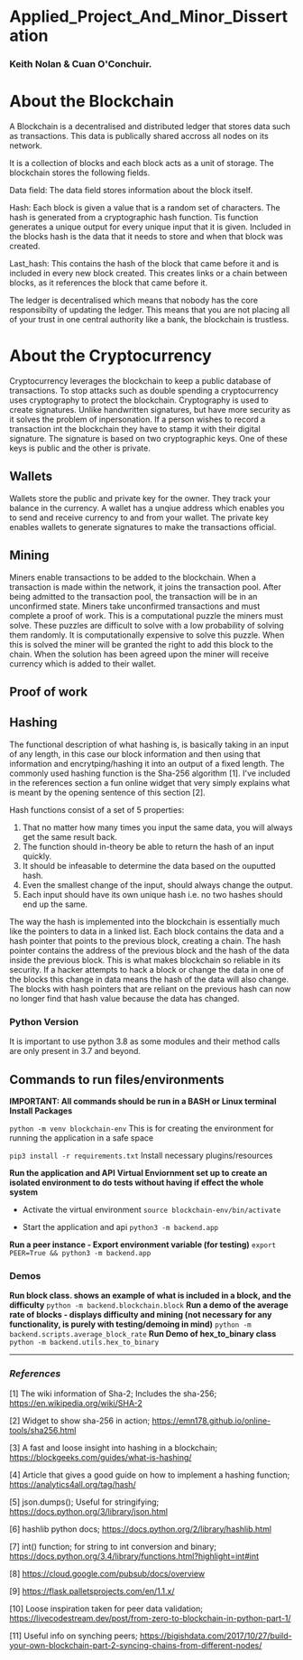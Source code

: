 # Applied_Project_And_Minor_Dissertation
### Keith Nolan & Cuan O'Conchuir.

# About the Blockchain
A Blockchain is a decentralised and distributed ledger that stores data such as transactions. This data is publically shared accross all nodes on its network.

It is a collection of blocks and each block acts as a unit of storage. The blockchain stores the following fields.

Data field: The data field stores information about the block itself.

Hash: Each block is given a value that is a random set of characters. The hash is generated from a cryptographic hash function. Tis function generates a unique output for every unique input that it is given.
Included in the blocks hash is the data that it needs to store and when that block was created.

Last_hash: This contains the hash of the block that came before it and is included in every new block created. This creates links or a chain between blocks, as it references the block that came before it.

The ledger is decentralised which means that nobody has the core responsibilty of updating the ledger. This means that you are not placing all of your trust in one central authority like a bank, the blockchain is trustless.

# About the Cryptocurrency
Cryptocurrency leverages the blockchain to keep a public database of transactions. To stop attacks such as double spending a cryptocurrency uses cryptography to
protect the blockchain. Cryptography is used to create signatures. Unlike handwritten signatures, but have more security as it solves the problem of inpersonation. If a person wishes to record a transaction int the blockchain they have to stamp it with their digital signature. The signature is based on two cryptographic keys. One of these keys is public and the other is private.

## Wallets
Wallets store the public and private key for the owner. They track your balance in the currency. A wallet has a unqiue address which enables you to send and receive currency to and from your wallet. The private key enables wallets to generate signatures to make the transactions official.

## Mining
Miners enable transactions to be added to the blockchain. When a transaction is made within the network, it joins the transaction pool. After being admitted to the transaction pool, the transaction will be in an unconfirmed state. Miners take unconfirmed transactions and must complete a proof of work. This is a computational puzzle the miners must solve. These puzzles are difficult to solve with a low probability of solving them randomly. It is computationally expensive to solve this puzzle. When this is solved the miner will be granted the right to add this block to the chain. When the solution has been agreed upon the miner will receive currency which is added to their wallet.

## Proof of work

## Hashing 
The functional description of what hashing is, is basically taking in an input of any length, in this case our block information and then using that information and encrytping/hashing it into an output of a fixed length. The commonly used hashing function is the Sha-256 algorithm [1]. I've included in the references section a fun online widget that very simply explains what is meant by the opening sentence of this section [2].

Hash functions consist of a set of 5 properties:
1. That no matter how many times you input the same data, you will always get the same result back.
2. The function should in-theory be able to return the hash of an input quickly.
3. It should be infeasable to determine the data based on the ouputted hash.
4. Even the smallest change of the input, should always change the output.
5. Each input should have its own unique hash i.e. no two hashes should end up the same.

The way the hash is implemented into the blockchain is essentially much like the pointers to data in a linked list. Each block contains the data and a hash pointer that points to the previous block, creating a chain. The hash pointer contains the address of the previous block and the hash of the data inside the previous block. This is what makes blockchain so reliable in its security. If a hacker attempts to hack a block or change the data in one of the blocks this change in data means the hash of the data will also change. The blocks with hash pointers that are reliant on the previous hash can now no longer find that hash value because the data has changed.

### Python Version
It is important to use python 3.8 as some modules and their method calls are only present in 3.7 and beyond.

## Commands to run files/environments
**IMPORTANT: All commands should be run in a BASH or Linux terminal**
**Install Packages**

```python -m venv blockchain-env``` This is for creating the environment for running the application in a safe space

```pip3 install -r requirements.txt``` Install necessary plugins/resources

**Run the application and API**
**Virtual Enviornment set up to create an isolated environment to do tests without having if effect the whole system**
- Activate the virtual environment ```source blockchain-env/bin/activate```

- Start the application and api ```python3 -m backend.app```

**Run a peer instance - Export environment variable (for testing)**
```export PEER=True && python3 -m backend.app```

### Demos
**Run block class. shows an example of what is included in a block, and the difficulty**
```python -m backend.blockchain.block```
**Run a demo of the average rate of blocks - displays difficulty and mining (not necessary for any functionality, is purely with testing/demoing in mind)**
```python -m backend.scripts.average_block_rate```
**Run Demo of hex_to_binary class**
```python -m backend.utils.hex_to_binary```


***
### *References*
[1] The wiki information of Sha-2; Includes the sha-256; https://en.wikipedia.org/wiki/SHA-2


[2] Widget to show sha-256 in action; https://emn178.github.io/online-tools/sha256.html


[3] A fast and loose insight into hashing in a blockchain; https://blockgeeks.com/guides/what-is-hashing/


[4] Article that gives a good guide on how to implement a hashing function; https://analytics4all.org/tag/hash/


[5] json.dumps(); Useful for stringifying; https://docs.python.org/3/library/json.html


[6] hashlib python docs; https://docs.python.org/2/library/hashlib.html


[7] int() function; for string to int conversion and binary; https://docs.python.org/3.4/library/functions.html?highlight=int#int


[8] https://cloud.google.com/pubsub/docs/overview


[9] https://flask.palletsprojects.com/en/1.1.x/


[10] Loose inspiration taken for peer data validation; https://livecodestream.dev/post/from-zero-to-blockchain-in-python-part-1/


[11] Useful info on synching peers; https://bigishdata.com/2017/10/27/build-your-own-blockchain-part-2-syncing-chains-from-different-nodes/

